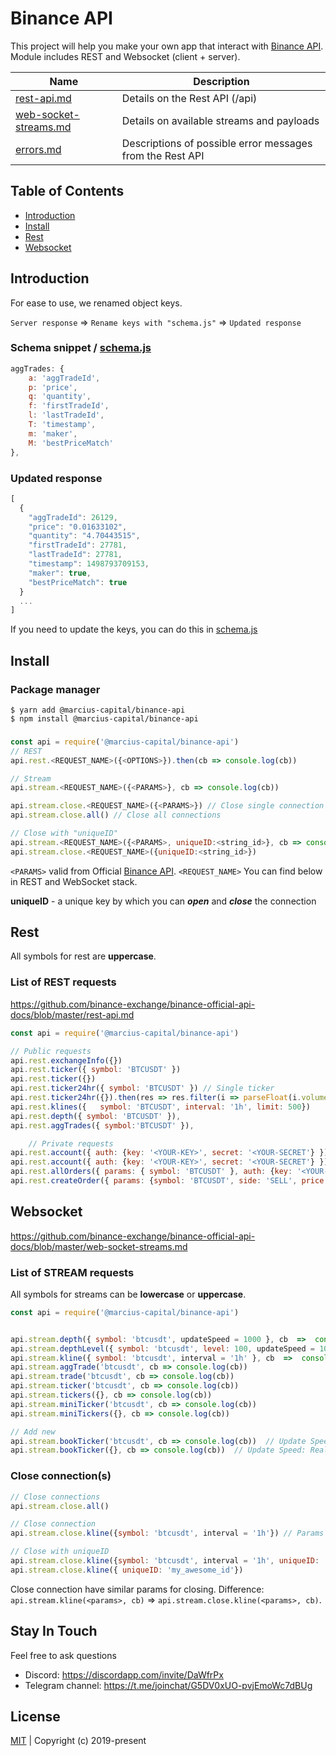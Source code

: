 # Binance API
This project will help you make your own app that interact with [Binance API](https://github.com/binance-exchange/binance-official-api-docs). Module includes REST and Websocket (client + server).

| Name                                                                                                                     | Description                                               |
| ------------------------------------------------------------------------------------------------------------------------ | --------------------------------------------------------- |
| [rest-api.md](https://github.com/binance-exchange/binance-official-api-docs/blob/master/rest-api.md)                     | Details on the Rest API (/api)                            |
| [web-socket-streams.md](https://github.com/binance-exchange/binance-official-api-docs/blob/master/web-socket-streams.md) | Details on available streams and payloads                 |
| [errors.md](https://github.com/binance-exchange/binance-official-api-docs/blob/master/errors.md)                         | Descriptions of possible error messages from the Rest API |

## Table of Contents

* [Introduction](#introduction)
* [Install](#install)
* [Rest](#rest)
* [Websocket](#websocket)

## Introduction

For ease to use, we renamed object keys.

``Server response`` => ``Rename keys with "schema.js"`` => ``Updated response``

### Schema snippet / [schema.js](/src/binance/schema.js#L7)

```javascript
aggTrades: {
    a: 'aggTradeId',
    p: 'price',
    q: 'quantity',
    f: 'firstTradeId',
    l: 'lastTradeId',
    T: 'timestamp',
    m: 'maker',
    M: 'bestPriceMatch'
},
```

### Updated response

```javascript
[
  {
    "aggTradeId": 26129,       
    "price": "0.01633102",     
    "quantity": "4.70443515",  
    "firstTradeId": 27781,      
    "lastTradeId": 27781,        
    "timestamp": 1498793709153,
    "maker": true,          
    "bestPriceMatch": true         
  }
  ...
]

```

If you need to update the keys, you can do this in [schema.js](/src/binance/schema.js)

## Install

### Package manager

```node
$ yarn add @marcius-capital/binance-api
$ npm install @marcius-capital/binance-api
```

###

```javascript
const api = require('@marcius-capital/binance-api')
// REST
api.rest.<REQUEST_NAME>({<OPTIONS>}).then(cb => console.log(cb))

// Stream
api.stream.<REQUEST_NAME>({<PARAMS>}, cb => console.log(cb))

api.stream.close.<REQUEST_NAME>({<PARAMS>}) // Close single connection
api.stream.close.all() // Close all connections

// Close with "uniqueID"
api.stream.<REQUEST_NAME>({<PARAMS>, uniqueID:<string_id>}, cb => console.log(cb))
api.stream.close.<REQUEST_NAME>({uniqueID:<string_id>})
```
``<PARAMS>`` valid from Official [Binance API](#binance-api). ``<REQUEST_NAME>`` You can find below in REST and WebSocket stack.

**uniqueID** - a unique key by which you can **_open_** and **_close_** the connection

## Rest

All symbols for rest are **uppercase**.

### List of REST requests

https://github.com/binance-exchange/binance-official-api-docs/blob/master/rest-api.md

```javascript
const api = require('@marcius-capital/binance-api')

// Public requests
api.rest.exchangeInfo({})
api.rest.ticker({ symbol: 'BTCUSDT' })
api.rest.ticker({})
api.rest.ticker24hr({ symbol: 'BTCUSDT' }) // Single ticker
api.rest.ticker24hr({}).then(res => res.filter(i => parseFloat(i.volume) !== 0)) // All tickers
api.rest.klines({ 	symbol: 'BTCUSDT', interval: '1h', limit: 500})
api.rest.depth({ symbol: 'BTCUSDT' }),
api.rest.aggTrades({ symbol:'BTCUSDT' }),

	// Private requests
api.rest.account({ auth: {key: '<YOUR-KEY>', secret: '<YOUR-SECRET'} })
api.rest.account({ auth: {key: '<YOUR-KEY>', secret: '<YOUR-SECRET'} }).then(res => res.balances.filter(i=> parseFloat(i.free + i.locked) > 0)) // Balance
api.rest.allOrders({ params: { symbol: 'BTCUSDT' }, auth: {key: '<YOUR-KEY>', secret: '<YOUR-SECRET'} })
api.rest.createOrder({ params: {symbol: 'BTCUSDT', side: 'SELL', price: '8000', quantity: '0.01' }, auth: {key: '<YOUR-KEY>', secret: '<YOUR-SECRET'} })

```

## Websocket

https://github.com/binance-exchange/binance-official-api-docs/blob/master/web-socket-streams.md

### List of STREAM requests

All symbols for streams can be **lowercase** or **uppercase**.

```javascript
const api = require('@marcius-capital/binance-api')


api.stream.depth({ symbol: 'btcusdt', updateSpeed = 1000 }, cb  =>  console.log(cb)) // updateSpeed: 1000ms default, can be 100 (100ms)
api.stream.depthLevel({ symbol: 'btcusdt', level: 100, updateSpeed = 1000 }, cb  =>  console.log(cb)) // level: 100 default, updateSpeed: 1000ms default, can be 100 (100ms)
api.stream.kline({ symbol: 'btcusdt', interval = '1h' }, cb  =>  console.log(cb))
api.stream.aggTrade('btcusdt', cb => console.log(cb))
api.stream.trade('btcusdt', cb => console.log(cb))
api.stream.ticker('btcusdt', cb => console.log(cb))
api.stream.tickers({}, cb => console.log(cb))
api.stream.miniTicker('btcusdt', cb => console.log(cb))
api.stream.miniTickers({}, cb => console.log(cb))

// Add new
api.stream.bookTicker('btcusdt', cb => console.log(cb))  // Update Speed: Real-time
api.stream.bookTicker({}, cb => console.log(cb))  // Update Speed: Real-time

```

### Close connection(s)

```javascript
// Close connections
api.stream.close.all()

// Close connection
api.stream.close.kline({symbol: 'btcusdt', interval = '1h'}) // Params for close stream are used similar for open stream

// Close with uniqueID
api.stream.close.kline({symbol: 'btcusdt', interval = '1h', uniqueID: 'my_awesome_id'}) 
api.stream.close.kline({ uniqueID: 'my_awesome_id'}) 
```

Close connection have similar params for closing. Difference: `api.stream.kline(<params>, cb)` => `api.stream.close.kline(<params>, cb)`. 


## Stay In Touch

Feel free to ask questions

* Discord: https://discordapp.com/invite/DaWfrPx
* Telegram channel: https://t.me/joinchat/G5DV0xUO-pvjEmoWc7dBUg


## License
[MIT](http://opensource.org/licenses/MIT) | Copyright (c) 2019-present

